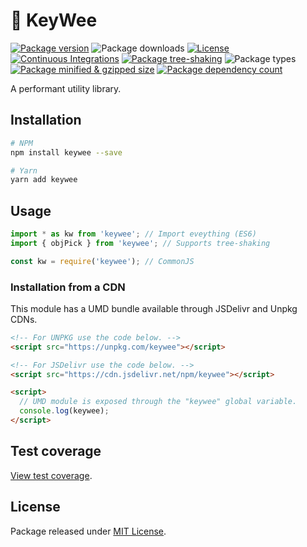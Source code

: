 # 🥝 KeyWee

[![Package version](https://badgen.net/npm/v/keywee)](https://npmjs.com/package/keywee)
![Package downloads](https://badgen.net/npm/dm/keywee)
[![License](https://badgen.net/npm/license/keywee)](./LICENSE)
[![Continuous Integrations](https://github.com/HexM7/keywee/actions/workflows/continuous-integrations.yaml/badge.svg?branch=master)](https://github.com/HexM7/keywee/actions/workflows/continuous-integrations.yaml)
[![Package tree-shaking](https://badgen.net/bundlephobia/tree-shaking/keywee)](https://bundlephobia.com/package/keywee@latest)
![Package types](https://badgen.net/npm/types/keywee)
[![Package minified & gzipped size](https://badgen.net/bundlephobia/minzip/keywee)](https://bundlephobia.com/package/keywee@latest)
[![Package dependency count](https://badgen.net/bundlephobia/dependency-count/keywee)](https://bundlephobia.com/package/keywee@latest)

A performant utility library.

## Installation

```sh
# NPM
npm install keywee --save

# Yarn
yarn add keywee
```

## Usage
```ts
import * as kw from 'keywee'; // Import eveything (ES6)
import { objPick } from 'keywee'; // Supports tree-shaking

const kw = require('keywee'); // CommonJS
```

### Installation from a CDN

This module has a UMD bundle available through JSDelivr and Unpkg CDNs.

```html
<!-- For UNPKG use the code below. -->
<script src="https://unpkg.com/keywee"></script>

<!-- For JSDelivr use the code below. -->
<script src="https://cdn.jsdelivr.net/npm/keywee"></script>

<script>
  // UMD module is exposed through the "keywee" global variable.
  console.log(keywee);
</script>
```

## Test coverage

[View test coverage](./coverage/Icov-report/index.html).

## License

Package released under [MIT License](./LICENSE).
